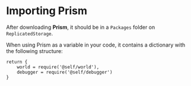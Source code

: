 # Importing Prism

After downloading **Prism**, it should be in a ``Packages`` folder on ``ReplicatedStorage``.

When using Prism as a variable in your code, it contains a dictionary with the following structure:

```luau title="Prism.luau"
return {
    world = require('@self/world'),
    debugger = require('@self/debugger')
}
```